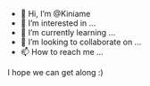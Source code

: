 - 👋 Hi, I’m @Kiniame
- 👀 I’m interested in ...
- 🌱 I’m currently learning ...
- 💞️ I’m looking to collaborate on ...
- 📫 How to reach me ...

I hope we can get along :)
<!---
Kiniame/Kiniame is a ✨ special ✨ repository because its `README.md` (this file) appears on your GitHub profile.
You can click the Preview link to take a look at your changes.
--->
